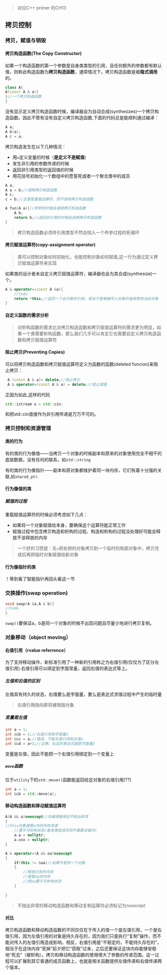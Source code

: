 > 对应C++ primer 的CH13

## 拷贝控制

### 拷贝，赋值与销毁

#### 拷贝构造函数(The Copy Constructor)

如果一个构造函数的第一个参数是自身类类型的引用，且任何额外的参数都有默认值，则称此构造函数为**拷贝构造函数**，通常情况下，拷贝构造函数是被**隐式调用**的。

```c++
class A{
A(const A & a){
}//一个拷贝构造函数
}
```

没有显示定义拷贝构造函数时候，编译器会为自动合成(synthesizes)一个拷贝构造函数。因此不管有没有自定义拷贝构造函数,下面的代码总是能顺利通过编译：

```c++
A a;
A b(a);
A c = a;
```

拷贝构造发生在以下几种情况：

- 用`=`定义变量的时候（**是定义不是赋值**)
- 发生非引用的参数传递的时候
- 返回非引用类型的返回值的时候
- 用花括号初始化一个数组中的愿誓死或者一个聚合类中的成员

```c++
A a;
A a = b;//调用拷贝构造函数
A c;
c = b;//这里是重载运算符，而不调用拷贝构造函数

A fun(A a){//传参的时候会调用拷贝构造函数
    A b;
    return b;//返回非引用的时候会调用拷贝构造函数
}
```

> 拷贝构造函数必须传引用类型不然会陷入一个传参过程的死循环

#### 拷贝赋值运算符(copy-assignment operator)

> 类可以控制对象如何初始化，也能控制对象如何赋值,这一行为通过定义拷贝赋值运算符来实现

如果类的设计者未自定义拷贝赋值运算符，编译器也会为其合成(synthesize)一个。

```C++
A & operator=(const A &a){
	//todo
    return *this;//返回一个此对象的引用，相当于是根据传入对象的值来修改当前对象
}
```

#### 自定义函数的需求分析

> 对析构函数的需求比对拷贝构造函数和拷贝赋值运算符的需求更为明显，如果一个类需要析构函数，那么我们几乎可以肯定它也需要自定义拷贝构造函数和拷贝赋值运算符

#### 阻止拷贝(Preventing Copies)

可以将拷贝构造函数和拷贝赋值运算符定义为函数的函数(deleted funcion)来阻止拷贝：

```c++
 A (const A & a)= delete;//阻止拷贝
 A & operator=(const A & a) = delete;//阻止赋值
```

正因为如此,这样的代码

```c++
std::istream o = std::cin;
```

和把std::cin直接作为非引用传递是万万不可的。

### 拷贝控制和资源管理

#### 类的行为

有的类的行为像值——当拷贝一个对象的时候副本和原来的对象使用完全不相干的底层数据，没有任何的联系，如`std::string`

有的类的行为像指针——副本和原对象都维护着同一块内存，它们有着十分强的关联,如`shared_ptr`.

#### 行为像值的类

##### 赋值的过程

重载赋值运算符的时候必须考虑如下几点：

- 如果将一个对象赋值给本身，要确保这个运算符能正常工作
- 赋值过程中包含拷贝构造和析构的过程，构造和析构的过程没处理好可能会释放不该释放的内存

> 一个好的习惯是：先`=`把右侧的对象拷贝到一个临时的局部对象中，拷贝完成后再把临时对象赋值给新对象

#### 行为像指针的类

！等到看了智能指针再回头看这一节

### 交换操作(swap operation)

```c++
void swap(A &a,A & b){
//todo
}
```

`swap()`要保证a，b是同一个对象的时候不出现问题且尽量少地进行拷贝复制。

### 对象移动（object moving）

#### 右值引用（rvalue referrence）

为了支持移动操作，新标准引用了一种新的引用称之为右值引用(仅仅为了区分左值引用).右值引用可以绑定到字面常量，返回右值的表达式等上。

##### 左值和右值的区别

左值具有持久的状态，右值要么是字面量，要么是表达式求值过程中产生的临时量

> 右值引用指向即将被销毁对象

##### 变量是左值

```c++
int a = 1;
int &&b = 1;//右值引用到字面量1
int &&c = a;//错误，不能右值引用到左值a
int &&d = a+1;//正确，右边的表达式就是字面量2
```

变量是左值，因此不能把一个右值引用绑定到一个变量上

##### `move`函数

位于`utility`下的`std::move()`函数能返回给定对象的右值引用[??]

```c++
int a = 1;
int &&b = std::move(a);
```

#### 移动构造函数和移动赋值运算符

```c++
A(A && a)noexcept//向编译器保证不抛出异常
{
//this对象接管a中的内存资源
    //置于可析构状态(基本类型成员则不需要该操作)
    a.a = nullptr;
    a.xxx = nullptr;
}

A & operator=(A && oa)noexcept
{
    if(this != &oa)//如果不是同一个对象
    {
        //释放已有的内存
        //接管oa的内存
		//把oa置于可析构状态            
    }
    
}
```

> 不抛出异常的移动构造函数和移动复制运算符必须标记为noexcept

#### 对比

拷贝构造函数和移动构造函数的不同仅仅在于传入的值一个是左值引用，一个是右值引用，因为左值引用的对象是持久存在的，因为我们只是执行“复制”操作，而不能对传入的左值引用造成影响。相反，右值引用是“不稳定的，不能持久存在的”，相当于在这块内存“死掉”前夕把它“窃取”过来，之后还要保证这块内存能够安稳地“死去”（被析构）。拷贝和移动构造函数的使用增大了参数的传递范围。这一过程可以扩展到其它普通的成员函数上，也就是相关函数提供左值传递和右值传递两个版本。